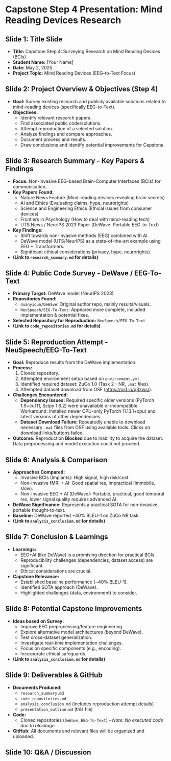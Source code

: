 # Capstone Step 4 Presentation: Mind Reading Devices Research

## Slide 1: Title Slide

*   **Title:** Capstone Step 4: Surveying Research on Mind Reading Devices (BCIs)
*   **Student Name:** [Your Name]
*   **Date:** May 2, 2025
*   **Project Topic:** Mind Reading Devices (EEG-to-Text Focus)

## Slide 2: Project Overview & Objectives (Step 4)

*   **Goal:** Survey existing research and publicly available solutions related to mind-reading devices (specifically EEG-to-Text).
*   **Objectives:**
    *   Identify relevant research papers.
    *   Find associated public code/solutions.
    *   Attempt reproduction of a selected solution.
    *   Analyze findings and compare approaches.
    *   Document process and results.
    *   Draw conclusions and identify potential improvements for Capstone.

## Slide 3: Research Summary - Key Papers & Findings

*   **Focus:** Non-invasive EEG-based Brain-Computer Interfaces (BCIs) for communication.
*   **Key Papers Found:**
    *   Nature News Feature (Mind-reading devices revealing brain secrets)
    *   AI and Ethics (Evaluating claims, hype, neurorights)
    *   Science and Engineering Ethics (Ethical issues from consumer devices)
    *   Frontiers in Psychology (How to deal with mind-reading tech)
    *   UTS News / NeurIPS 2023 Paper (DeWave: Portable EEG-to-Text)
*   **Key Findings:**
    *   Shift towards non-invasive methods (EEG) combined with AI.
    *   DeWave model (UTS/NeurIPS) as a state-of-the-art example using EEG + Transformers.
    *   Significant ethical considerations (privacy, hype, neurorights).
*   **(Link to `research_summary.md` for details)**

## Slide 4: Public Code Survey - DeWave / EEG-To-Text

*   **Primary Target:** DeWave model (NeurIPS 2023)
*   **Repositories Found:**
    *   `duanyiqun/DeWave`: Original author repo, mainly results/visuals.
    *   `NeuSpeech/EEG-To-Text`: Appeared more complete, included implementation & potential fixes.
*   **Selected Repository for Reproduction:** `NeuSpeech/EEG-To-Text`
*   **(Link to `code_repositories.md` for details)**

## Slide 5: Reproduction Attempt - NeuSpeech/EEG-To-Text

*   **Goal:** Reproduce results from the DeWave implementation.
*   **Process:**
    1.  Cloned repository.
    2.  Attempted environment setup based on `environment.yml`.
    3.  Identified required dataset: ZuCo 1.0 (Task 2 - NR, `.mat` files).
    4.  Attempted dataset download from OSF (https://osf.io/q3zws/).
*   **Challenges Encountered:**
    *   **Dependency Issues:** Required specific older versions (PyTorch 1.9+cu111, Scipy 1.6.2) were unavailable or incompatible. Workaround: Installed newer CPU-only PyTorch (1.13.1+cpu) and latest versions of other dependencies.
    *   **Dataset Download Failure:** Repeatedly unable to download necessary `.mat` files from OSF using available tools. Clicks on download links/buttons failed.
*   **Outcome:** Reproduction **Blocked** due to inability to acquire the dataset. Data preprocessing and model execution could not proceed.

## Slide 6: Analysis & Comparison

*   **Approaches Compared:**
    *   Invasive BCIs (Implants): High signal, high risk/cost.
    *   Non-Invasive fMRI + AI: Good spatial res, impractical (immobile, slow).
    *   Non-Invasive EEG + AI (DeWave): Portable, practical, good temporal res, lower signal quality requires advanced AI.
*   **DeWave Significance:** Represents a practical SOTA for non-invasive, portable thought-to-text.
*   **Baseline:** DeWave reported ~40% BLEU-1 on ZuCo NR task.
*   **(Link to `analysis_conclusion.md` for details)**

## Slide 7: Conclusion & Learnings

*   **Learnings:**
    *   EEG+AI (like DeWave) is a promising direction for practical BCIs.
    *   Reproducibility challenges (dependencies, dataset access) are significant.
    *   Ethical considerations are crucial.
*   **Capstone Relevance:**
    *   Established baseline performance (~40% BLEU-1).
    *   Identified SOTA approach (DeWave).
    *   Highlighted challenges (data, environment) to consider.

## Slide 8: Potential Capstone Improvements

*   **Ideas based on Survey:**
    *   Improve EEG preprocessing/feature engineering.
    *   Explore alternative model architectures (beyond DeWave).
    *   Test cross-dataset generalization.
    *   Investigate real-time implementation challenges.
    *   Focus on specific components (e.g., encoding).
    *   Incorporate ethical safeguards.
*   **(Link to `analysis_conclusion.md` for details)**

## Slide 9: Deliverables & GitHub

*   **Documents Produced:**
    *   `research_summary.md`
    *   `code_repositories.md`
    *   `analysis_conclusion.md` (includes reproduction attempt details)
    *   `presentation_outline.md` (this file)
*   **Code:**
    *   Cloned repositories (`DeWave`, `EEG-To-Text`) - *Note: No executed code due to blockage.*
*   **GitHub:** All documents and relevant files will be organized and uploaded.

## Slide 10: Q&A / Discussion

